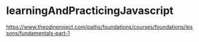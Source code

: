 # learningAndPracticingJavascript
https://www.theodinproject.com/paths/foundations/courses/foundations/lessons/fundamentals-part-1
